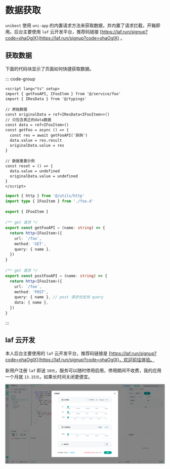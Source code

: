 # 数据获取

`unibest` 使用 `uni-app` 的内置请求方法来获取数据，并内置了请求拦截，开箱即用。后台主要使用 `laf` 云开发平台，推荐码链接 [https://laf.run/signup?code=ohaOgIX](https://laf.run/signup?code=ohaOgIX) 。

## 获取数据

下面的代码块显示了页面如何快捷获取数据。

::: code-group

```vue [src/pages/demo.vue]
<script lang="ts" setup>
import { getFooAPI, IFooItem } from '@/service/foo'
import { IResData } from '@/typings'

// 原始数据
const originalData = ref<IResData<IFooItem>>()
// 只包含真正的data数据
const data = ref<IFooItem>()
const getFoo = async () => {
  const res = await getFooAPI('菲鸽')
  data.value = res.result
  originalData.value = res
}

// 数据重置示例
const reset = () => {
  data.value = undefined
  originalData.value = undefined
}
</script>
```

```ts [src/service/foot.ts]
import { http } from '@/utils/http'
import type { IFooItem } from './foo.d'

export { IFooItem }

/** get 请求 */
export const getFooAPI = (name: string) => {
  return http<IFooItem>({
    url: `/foo`,
    method: 'GET',
    query: { name },
  })
}

/** get 请求 */
export const postFooAPI = (name: string) => {
  return http<IFooItem>({
    url: `/foo`,
    method: 'POST',
    query: { name }, // post 请求也支持 query
    data: { name },
  })
}
```

:::

## laf 云开发

本人后台主要使用的 `laf` 云开发平台，推荐码链接是 [https://laf.run/signup?code=ohaOgIX](https://laf.run/signup?code=ohaOgIX)，欢迎前往体验。

新用户注册 `laf` 即送 `10元`，服务可以随时停用启用，停用期间不收费，我的应用一个月就 `13.15元`，如果长时间关闭更便宜。

![Alt text](./screenshots/laf.png)
